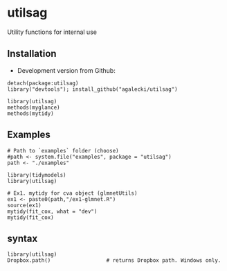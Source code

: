 # utilsag 

Utility functions for internal use

## Installation

* Development version from Github:

```
detach(package:utilsag)
library("devtools"); install_github("agalecki/utilsag")

library(utilsag)
methods(myglance)
methods(mytidy)

```

## Examples

```
# Path to `examples` folder (choose)
#path <- system.file("examples", package = "utilsag")
path <- "./examples"

library(tidymodels)
library(utilsag)

# Ex1. mytidy for cva object (glmnetUtils)
ex1 <- paste0(path,"/ex1-glmnet.R")
source(ex1)
mytidy(fit_cox, what = "dev")
mytidy(fit_cox)
```

## syntax

```
library(utilsag)
Dropbox.path()                  # returns Dropbox path. Windows only.
```
